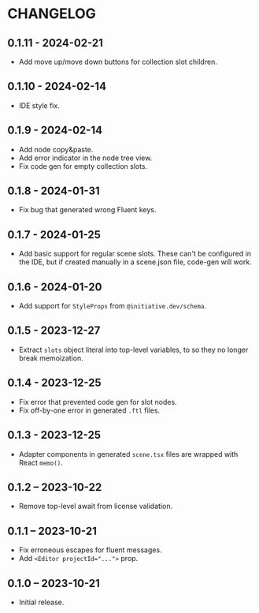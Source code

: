 # CHANGELOG

## 0.1.11 - 2024-02-21

- Add move up/move down buttons for collection slot children.

## 0.1.10 - 2024-02-14

- IDE style fix.

## 0.1.9 - 2024-02-14

- Add node copy&paste.
- Add error indicator in the node tree view.
- Fix code gen for empty collection slots.

## 0.1.8 - 2024-01-31

- Fix bug that generated wrong Fluent keys.

## 0.1.7 - 2024-01-25

- Add basic support for regular scene slots.
  These can't be configured in the IDE, but if created manually in a scene.json file, code-gen will work.

## 0.1.6 - 2024-01-20

- Add support for `StyleProps` from `@initiative.dev/schema`.

## 0.1.5 - 2023-12-27

- Extract `slots` object literal into top-level variables, to so they no longer break memoization.

## 0.1.4 - 2023-12-25

- Fix error that prevented code gen for slot nodes.
- Fix off-by-one error in generated `.ftl` files.

## 0.1.3 - 2023-12-25

- Adapter components in generated `scene.tsx` files are wrapped with React `memo()`.

## 0.1.2 – 2023-10-22

- Remove top-level await from license validation.

## 0.1.1 – 2023-10-21

- Fix erroneous escapes for fluent messages.
- Add `<Editor projectId="...">` prop.

## 0.1.0 – 2023-10-21

- Initial release.
